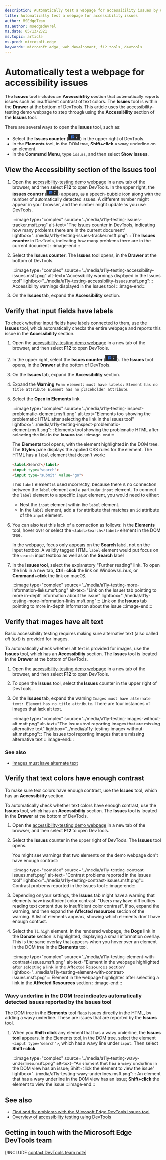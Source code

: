 ```yaml
---
description: Automatically test a webpage for accessibility issues by using the Accessibility section of the Issues tool.
title: Automatically test a webpage for accessibility issues
author: MSEdgeTeam
ms.author: msedgedevrel
ms.date: 05/13/2021
ms.topic: article
ms.prod: microsoft-edge
keywords: microsoft edge, web development, f12 tools, devtools
---
```


<!-- 1. ISSUES TOOL: Accessibility section -->
# Automatically test a webpage for accessibility issues

The **Issues** tool includes an **Accessibility** section that automatically reports issues such as insufficient contrast of text colors.  The **Issues** tool is within the **Drawer** at the bottom of DevTools.  This article uses the accessibility-testing demo webpage to step through using the **Accessibility** section of the **Issues** tool.

There are several ways to open the **Issues** tool, such as:
*  Select the **Issues counter** \(![Issues counter](../media/issues-counter-icon.msft.png)\) in the upper right of DevTools.
*  In the **Elements** tool, in the DOM tree, **Shift+click** a wavy underline on an element.
*  In the **Command Menu**, type `issues`, and then select **Show Issues**.


## View the Accessibility section of the Issues tool

1.  Open the [accessibility-testing demo webpage][DevToolsA11yErrorsDemopage] in a new tab of the browser, and then select **F12** to open DevTools.  In the upper right, the **Issues counter** \(![Issues counter](../media/issues-counter-icon.msft.png)\) appears, as a speech-bubble icon along with the number of automatically detected issues.  A different number might appear in your browser, and the number might update as you use DevTools.

    :::image type="complex" source="../media/a11y-testing-issues-tracker.msft.png" alt-text="The Issues counter in DevTools, indicating how many problems there are in the current document" lightbox="../media/a11y-testing-issues-tracker.msft.png":::
        The **Issues counter** in DevTools, indicating how many problems there are in the current document
    :::image-end:::

1.  Select the **Issues counter**.  The **Issues** tool opens, in the **Drawer** at the bottom of DevTools.

    :::image type="complex" source="../media/a11y-testing-accessibility-issues.msft.png" alt-text="Accessibility warnings displayed in the Issues tool" lightbox="../media/a11y-testing-accessibility-issues.msft.png":::
        Accessibility warnings displayed in the Issues tool
    :::image-end:::

1.  On the **Issues** tab, expand the **Accessibility** section.


<!-- 1. Issues tool: Accessibility section > "Form elements must have labels: Element has no title attribute Element has no placeholder attribute" -->
## Verify that input fields have labels

To check whether input fields have labels connected to them, use the **Issues** tool, which automatically checks the entire webpage and reports this issue in the **Accessibility** section.

1.  Open the [accessibility-testing demo webpage][DevToolsA11yErrorsDemopage] in a new tab of the browser, and then select **F12** to open DevTools.

1.  In the upper right, select the **Issues counter** \(![Issues counter](../media/issues-counter-icon.msft.png)\).  The **Issues** tool opens, in the **Drawer** at the bottom of DevTools.

1.  On the **Issues** tab, expand the **Accessibility** section.

1.  Expand the **Warning** `Form elements must have labels: Element has no title attribute Element has no placeholder attribute`.

1. Select the **Open in Elements** link.

    :::image type="complex" source="../media/a11y-testing-inspect-problematic-element.msft.png" alt-text="Elements tool showing the problematic HTML after selecting the link in the Issues tool" lightbox="../media/a11y-testing-inspect-problematic-element.msft.png":::
        Elements tool showing the problematic HTML after selecting the link in the **Issues** tool
    :::image-end:::

    The **Elements** tool opens, with the element highlighted in the DOM tree.  The **Styles** pane displays the applied CSS rules for the element.  The HTML has a `label` element that doesn't work:

    ```html
    <label>Search</label>
    <input type="search">
    <input type="submit" value="go">
    ```

    This `label` element is used incorrectly, because there is no connection between the `label` element and a particular `input` element.  To connect the `label` element to a specific `input` element, you would need to either:
    *   Nest the `input` element within the `label` element.
    *   In the `label` element, add a `for` attribute that matches an `id` attribute of the `input` element.

1.  You can also test this lack of a connection as follows: in the **Elements** tool, hover over or select the `<label>Search</label>` element in the DOM tree.

    In the webpage, focus only appears on the **Search** label, not on the input textbox.  A validly tagged HTML `label` element would put focus on the `search` input textbox as well as on the **Search** label.

1.  In the **Issues tool**, select the explanatory "Further reading" link.  To open the link in a new tab, **Ctrl**+**click** the link on Windows/Linux, or **Command**+**click** the link on macOS.

    :::image type="complex" source="../media/a11y-testing-more-information-links.msft.png" alt-text="Link on the Issues tab pointing to more in-depth information about the issue" lightbox="../media/a11y-testing-more-information-links.msft.png":::
        Link on the **Issues** tab pointing to more in-depth information about the issue
    :::image-end:::


<!-- 2. Issues tool: Accessibility section > "Images must have alternate text: Element has no title attribute" -->
## Verify that images have alt text

Basic accessibility testing requires making sure alternative text (also called _alt text_) is provided for images.

To automatically check whether alt text is provided for images, use the **Issues** tool, which has an **Accessibility** section.  The **Issues** tool is located in the **Drawer** at the bottom of DevTools.

1.  Open the [accessibility-testing demo webpage][DevToolsA11yErrorsDemopage] in a new tab of the browser, and then select **F12** to open DevTools.

1.  To open the **Issues** tool, select the **Issues** counter in the upper right of DevTools.

1.  On the **Issues** tab, expand the warning `Images must have alternate text: Element has no title attribute`.  There are four instances of images that lack alt text.

    :::image type="complex" source="../media/a11y-testing-images-without-alt.msft.png" alt-text="The Issues tool reporting images that are missing alternative text" lightbox="../media/a11y-testing-images-without-alt.msft.png":::
        The Issues tool reporting images that are missing alternative text
    :::image-end:::

### See also

* [Images must have alternate text](https://dequeuniversity.com/rules/axe/4.1/image-alt)


<!-- 3. Issues tool: Accessibility section > "Users may have difficulties reading text content due to insufficient color contrast" -->
## Verify that text colors have enough contrast

To make sure text colors have enough contrast, use the **Issues** tool, which has an **Accessibility** section.

To automatically check whether text colors have enough contrast, use the **Issues** tool, which has an **Accessibility** section.  The **Issues** tool is located in the **Drawer** at the bottom of DevTools.

1.  Open the [accessibility-testing demo webpage][DevToolsA11yErrorsDemopage] in a new tab of the browser, and then select **F12** to open DevTools.

1.  Select the **Issues** counter in the upper right of DevTools.  The **Issues** tool opens.

    You might see warnings that two elements on the demo webpage don't have enough contrast:

    :::image type="complex" source="../media/a11y-testing-contrast-issues.msft.png" alt-text="Contrast problems reported in the Issues tool" lightbox="../media/a11y-testing-contrast-issues.msft.png":::
        Contrast problems reported in the Issues tool
    :::image-end:::

1.  Depending on your settings, the **Issues** tab might have a warning that elements have insufficient color contrast: "Users may have difficulties reading text content due to insufficient color contrast".   If so, expand the warning, and then expand the **Affected resources** section of the warning.  A list of elements appears, showing which elements don't have enough contrast.

1.  Select the `li.high` element.  In the rendered webpage, the **Dogs** link in the **Donate** section is highlighted, displaying a small information overlay.  This is the same overlay that appears when you hover over an element in the DOM tree in the **Elements** tool.

    :::image type="complex" source="../media/a11y-testing-element-with-contrast-issues.msft.png" alt-text="Element in the webpage highlighted after selecting a link in the Affected Resources section" lightbox="../media/a11y-testing-element-with-contrast-issues.msft.png":::
        Element in the webpage highlighted after selecting a link in the **Affected Resources** section
    :::image-end:::


<!-- Issues tool: DOM tree: Wavy lines -->
### Wavy underline in the DOM tree indicates automatically detected issues reported by the Issues tool

The DOM tree in the **Elements** tool flags issues directly in the HTML, by adding a wavy underline.  These are issues that are reported by the **Issues** tool.

1.  When you **Shift+click** any element that has a wavy underline, the **Issues tool** appears.  In the Elements tool, in the DOM tree, select the element `<input type="search">`, which has a wavy line under `input`.  Then select **Shift+click**.

    :::image type="complex" source="../media/a11y-testing-wavy-underlines.msft.png" alt-text="An element that has a wavy underline in the DOM view has an issue; Shift+click the element to view the issue" lightbox="../media/a11y-testing-wavy-underlines.msft.png":::
        An element that has a wavy underline in the DOM view has an issue; **Shift+click** the element to view the issue
    :::image-end:::


## See also

*  [Find and fix problems with the Microsoft Edge DevTools Issues tool][DevToolsIssuesTool]
*  [Overview of accessibility testing using DevTools](accessibility-testing-in-devtools.md)


## Getting in touch with the Microsoft Edge DevTools team  

[!INCLUDE [contact DevTools team note](../includes/contact-devtools-team-note.md)]  


<!-- links -->
[DevToolsIssuesTool]: ../issues/index.md "Find and fix problems with the Microsoft Edge DevTools Issues tool | Microsoft Docs"
[DevToolsA11yErrorsDemopage]: https://microsoftedge.github.io/DevToolsSamples/a11y-testing/page-with-errors.html "Accessibility-testing demo webpage | GitHub"
